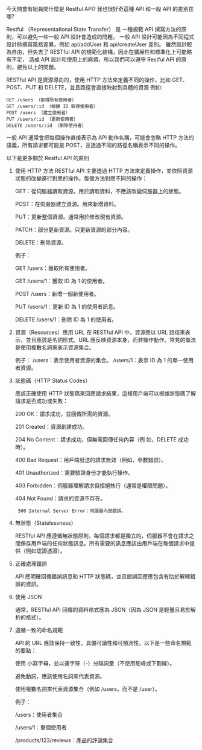 今天開會有組員問什麼是 Restful API? 我也很好奇這種 API 和一般 API 的差別在哪?

Restful （Representational State Transfer） 是 一種規範 API 撰寫方法的原則，可以避免一些一般 API 設計會造成的問題。
一般 API 設計可能因為不同程式設計師撰寫風格差異，例如 api/addUser 和 api/createUser 差別。
雖然設計較為自由，但失去了 RESTful API 的規範化結構，因此在擴展性和標準化上可能略有不足，
造成 API 設計和使用上的麻煩，所以我們可以遵守 Restful API 的原則，避免以上的問題。 

RESTful API 是資源導向的，使用 HTTP 方法來定義不同的操作，比如 GET、POST、PUT 和 DELETE，並且路徑會直接映射到具體的資源
例如:

    GET /users （取得所有使用者）
    GET /users/:id （根據 ID 取得使用者）
    POST /users （建立使用者）
    PUT /users/:id （更新使用者）
    DELETE /users/:id （刪除使用者）

一般 API 通常會把每個操作直接表示為 API 動作名稱，可能會忽略 HTTP 方法的語義，所有請求都可能是 POST，並透過不同的路徑名稱表示不同的操作。

以下是更多關於 Restful API 的原則

1. 使用 HTTP 方法
RESTful API 主要透過 HTTP 方法來定義操作，並依照資源狀態的改變進行對應的操作。每個方法對應不同的操作：



    GET：從伺服器讀取資源。用於讀取資料，不應該改變伺服器上的狀態。
    
    POST：在伺服器建立資源。用來新增資料。
    
    PUT：更新整個資源。通常用於修改現有資源。
    
    PATCH：部分更新資源。只更新資源的部分內容。
    
    DELETE：刪除資源。

    例子：
    
    GET /users：獲取所有使用者。
    
    GET /users/1：獲取 ID 為 1 的使用者。
    
    POST /users：新增一個新使用者。
    
    PUT /users/1：更新 ID 為 1 的使用者訊息。

    DELETE /users/1：刪除 ID 為 1 的使用者。

2. 資源（Resources）應用 URL
    在 RESTful API 中，資源應以 URL 路徑來表示，並且應該是名詞形式。URL 應反映資源本身，而非操作動作。常見的做法是使用複數名詞來表示資源集合。

    例子：
    /users：表示使用者資源的集合。
    /users/1：表示 ID 為 1 的單一使用者資源。

3. 狀態碼（HTTP Status Codes）

    應該正確使用 HTTP 狀態碼來回應請求結果，這樣用戶端可以根據狀態碼了解請求是否成功或失敗：

    200 OK：請求成功，並回傳所需的資源。

    201 Created：資源創建成功。
    
    204 No Content：請求成功，但無需回傳任何內容（例
    如，DELETE 成功時）。
    
    400 Bad Request：用戶端發送的請求無效（例如，參數錯誤）。
    
    401 Unauthorized：需要驗證身份才能執行操作。
    
    403 Forbidden：伺服器理解請求但拒絕執行（通常是權限問題）。
    
    404 Not Found：請求的資源不存在。
    
        500 Internal Server Error：伺服器內部錯誤。

4. 無狀態（Statelessness）

    RESTful API 應遵循無狀態原則，每個請求都是獨立的，伺服器不會在請求之間保存用戶端的任何狀態訊息。所有需要的訊息應該由用戶端在每個請求中提供（例如認證憑證）。

5. 正確處理錯誤

    API 應明確回傳錯誤訊息和 HTTP 狀態碼，並且錯誤回應應包含有助於解釋錯誤的資訊。

6. 使用 JSON 

    通常，RESTful API 回傳的資料格式應為 JSON（因為 JSON 是輕量且易於解析的格式）。

7. 遵循一致的命名規範

    API 的 URL 應該保持一致性，具備可讀性和可預測性。以下是一些命名規範的要點：

    使用 小寫字母，並以連字符（-）分隔詞彙（不使用駝峰或下劃線）。

    避免動詞，應該使用名詞來代表資源。

    使用複數名詞來代表資源集合（例如 /users，而不是 /user）。


    例子：

    /users：使用者集合

    /users/1：單個使用者

    /products/123/reviews：產品的評論集合
